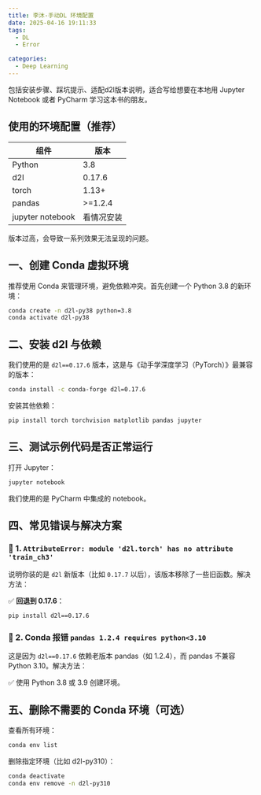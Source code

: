 ```yaml
---
title: 李沐-手动DL 环境配置
date: 2025-04-16 19:11:33
tags:
  - DL
  - Error

categories:
  - Deep Learning
---
```


包括安装步骤、踩坑提示、适配d2l版本说明，适合写给想要在本地用 Jupyter Notebook 或者 PyCharm 学习这本书的朋友。


## 使用的环境配置（推荐）

| 组件 | 版本 |
|------|------|
| Python | 3.8 |
| d2l | 0.17.6 |
| torch | 1.13+ |
| pandas | >=1.2.4 |
| jupyter notebook | 看情况安装 |

版本过高，会导致一系列效果无法呈现的问题。


## 一、创建 Conda 虚拟环境

推荐使用 Conda 来管理环境，避免依赖冲突。首先创建一个 Python 3.8 的新环境：

```bash
conda create -n d2l-py38 python=3.8
conda activate d2l-py38
```


## 二、安装 d2l 与依赖

我们使用的是 `d2l==0.17.6` 版本，这是与《动手学深度学习（PyTorch）》最兼容的版本：

```bash
conda install -c conda-forge d2l=0.17.6
```

安装其他依赖：

```bash
pip install torch torchvision matplotlib pandas jupyter
```


## 三、测试示例代码是否正常运行

打开 Jupyter：

```bash
jupyter notebook
```

我们使用的是 PyCharm 中集成的 notebook。


## 四、常见错误与解决方案

### 🐛 1. `AttributeError: module 'd2l.torch' has no attribute 'train_ch3'`

说明你装的是 `d2l` 新版本（比如 `0.17.7` 以后），该版本移除了一些旧函数。解决方法：

✅ **回退到 0.17.6**：

```bash
pip install d2l==0.17.6
```


### 🐛 2. Conda 报错 `pandas 1.2.4 requires python<3.10`

这是因为 `d2l==0.17.6` 依赖老版本 pandas（如 1.2.4），而 pandas 不兼容 Python 3.10。解决方法：

✅ 使用 Python 3.8 或 3.9 创建环境。


## 五、删除不需要的 Conda 环境（可选）

查看所有环境：

```bash
conda env list
```

删除指定环境（比如 d2l-py310）：

```bash
conda deactivate
conda env remove -n d2l-py310
```

